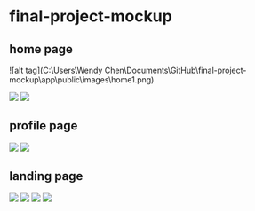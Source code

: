 # final-project-mockup

## home page
![alt tag](C:\Users\Wendy Chen\Documents\GitHub\final-project-mockup\app\public\images\home1.png)

<img class="ui medium centered image" src="/images/home2.png">

<img class="ui medium centered image" src="/images/home3.png">

## profile page
<img class="ui medium centered image" src="/images/account1.png">

<img class="ui medium centered image" src="/images/account2.png">

## landing page
<img class="ui medium centered image" src="/images/land1.png">

<img class="ui medium centered image" src="/images/land2.png">

<img class="ui medium centered image" src="/images/land3.png">

<img class="ui medium centered image" src="/images/land4.png">